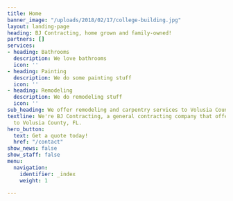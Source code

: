 ```yaml
---
title: Home
banner_image: "/uploads/2018/02/17/college-building.jpg"
layout: landing-page
heading: BJ Contracting, home grown and family-owned!
partners: []
services:
- heading: Bathrooms
  description: We love bathrooms
  icon: ''
- heading: Painting
  description: We do some painting stuff
  icon: ''
- heading: Remodeling
  description: We do remodeling stuff
  icon: ''
sub_heading: We offer remodeling and carpentry services to Volusia County, FL.
textline: We're BJ Contracting, a general contracting company that offers services
  to Volusia County, FL.
hero_button:
  text: Get a quote today!
  href: "/contact"
show_news: false
show_staff: false
menu:
  navigation:
    identifier: _index
    weight: 1

---
```


